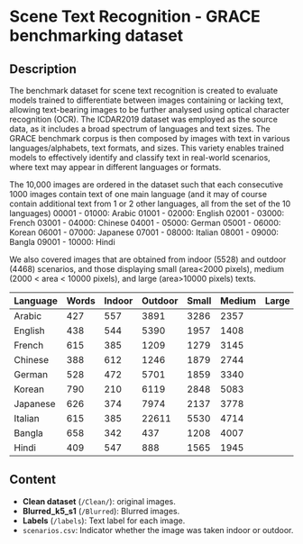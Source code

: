 # Scene Text Recognition - GRACE benchmarking dataset

## Description

The benchmark dataset for scene text recognition is created to evaluate models trained to differentiate between images containing or lacking text, 
allowing text-bearing images to be further analysed using optical character recognition (OCR). The ICDAR2019 dataset was employed as the source data, 
as it includes a broad spectrum of languages and text sizes.
The GRACE benchmark corpus is then composed by images with text in various languages/alphabets, text formats, and sizes. 
This variety enables trained models to effectively identify and classify text in real-world scenarios, where text may appear in different languages or formats.


The 10,000 images are ordered in the dataset such that each consecutive 1000 images contain text of one main language (and it may of course contain additional text from 1 or 2 other languages, all from the set of the 10 languages)
00001 - 01000:  Arabic
01001 - 02000:  English
02001 - 03000:  French
03001 - 04000:  Chinese
04001 - 05000:  German
05001 - 06000:  Korean
06001 - 07000:  Japanese
07001 - 08000:  Italian
08001 - 09000:  Bangla
09001 - 10000:  Hindi

We also covered images that are obtained from indoor (5528) and outdoor (4468) scenarios, and those displaying small (area<2000 pixels), medium (2000 < area < 10000 pixels), and large (area>10000 pixels) texts.



|Language | Words | Indoor | Outdoor | Small | Medium | Large |
|---------|-------|--------|---------|-------|--------|------|
|Arabic  | 427 | 557 | 3891 | 3286 | 2357 |
|English  | 438 | 544 | 5390 | 1957 | 1408 |
|French  | 615 | 385 | 1209 | 1279 | 3145 |
|Chinese  | 388 | 612 | 1246 | 1879 | 2744 |
|German  | 528 | 472 | 5701 | 1859 | 3340 |
|Korean  | 790 | 210 | 6119 | 2848 | 5083 |
|Japanese  | 626 | 374 | 7974 | 2137 | 3778 |
|Italian  | 615 | 385 | 22611 | 5530 | 4714 |
|Bangla  | 658 | 342 | 437 | 1208 | 4007 |
|Hindi  | 409 | 547 | 888 | 1565 | 1945 |




## Content

* **Clean dataset** (```/Clean/```): original images.
* **Blurred_k5_s1** (```/Blurred```): Blurred images.
* **Labels** (```/labels```): Text label for each image.
* ```scenarios.csv```: Indicator whether the image was taken indoor or outdoor.


